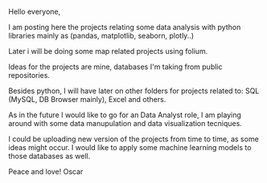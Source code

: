 Hello everyone, 

I am posting here the projects relating some data analysis with python libraries mainly as (pandas, matplotlib, seaborn, plotly..)

Later i will be doing some map related projects using folium.

Ideas for the projects are mine, databases I'm taking from public repositories.

Besides python, I will have later on other folders for projects related to: SQL (MySQL, DB Browser mainly), Excel and others.

As in the future I would like to go for an Data Analyst role, I am playing around with some data manupulation and data visualization tecniques.

I could be uploading new version of the projects from time to time, as some ideas might occur. I would like to apply some machine learning models to those databases as well.

Peace and love!
Oscar
